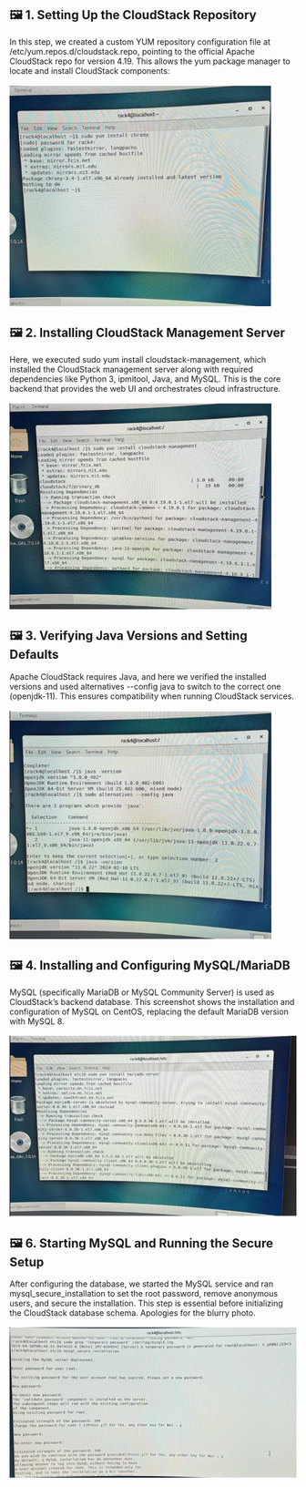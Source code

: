 <h2> 🖼️ 1. Setting Up the CloudStack Repository </h2> 
In this step, we created a custom YUM repository configuration file at /etc/yum.repos.d/cloudstack.repo, pointing to the official Apache CloudStack repo for version 4.19. This allows the yum package manager to locate and install CloudStack components:
<br>
<br>
<img src="images/Screenshot 2025-06-06 144449.png" alt="CloudStack" width="460">
<h2> 🖼️ 2. Installing CloudStack Management Server </h2>
Here, we executed sudo yum install cloudstack-management, which installed the CloudStack management server along with required dependencies like Python 3, ipmitool, Java, and MySQL. This is the core backend that provides the web UI and orchestrates cloud infrastructure.
<br>
<br>
<img src="images/Screenshot 2025-06-06 144607.png" alt="CloudStack" width="460">
<h2> 🖼️ 3. Verifying Java Versions and Setting Defaults </h2>
Apache CloudStack requires Java, and here we verified the installed versions and used alternatives --config java to switch to the correct one (openjdk-11). This ensures compatibility when running CloudStack services.
<br>
<br>
<img src="images/Screenshot 2025-06-06 144648.png" alt="CloudStack" width="460">
<h2> 🖼️ 4. Installing and Configuring MySQL/MariaDB</h2>
MySQL (specifically MariaDB or MySQL Community Server) is used as CloudStack’s backend database. This screenshot shows the installation and configuration of MySQL on CentOS, replacing the default MariaDB version with MySQL 8.
<br>
<br>
<img src="images/Screenshot 2025-06-06 144706.png" alt="CloudStack" width="600">
<h2> 🖼️ 6. Starting MySQL and Running the Secure Setup </h2>
After configuring the database, we started the MySQL service and ran mysql_secure_installation to set the root password, remove anonymous users, and secure the installation. This step is essential before initializing the CloudStack database schema. Apologies for the blurry photo. 
<br>
<br>
<img src="images/Screenshot 2025-06-06 144822.png" alt="CloudStack">


















